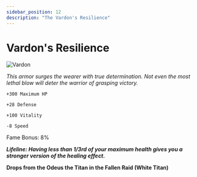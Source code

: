 ```yaml
---
sidebar_position: 12
description: "The Vardon's Resilience"
---
```


# Vardon's Resilience

![Vardon](https://vwiki.valorserver.com/api/item/picture/vardon's%20resilience)

<i>This armor surges the wearer with true determination. Not even the most lethal blow will deter the warrior of grasping victory.</i>

    +300 Maximum HP
    
    +28 Defense
    
    +100 Vitality
    
    -8 Speed
    
Fame Bonus: 8%

***Lifeline: Having less than 1/3rd of your maximum health gives you a stronger version of the healing effect.***

**Drops from the Odeus the Titan in the Fallen Raid (White Titan)**

